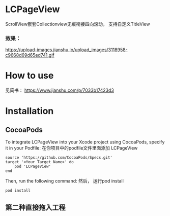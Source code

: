 # LCPageView
ScrollView嵌套Collectionview无痕衔接四向滚动， 支持自定义TitleView
### 效果：
https://upload-images.jianshu.io/upload_images/3118958-c9668d69d65ed741.gif

# How to use 
见简书：
https://www.jianshu.com/p/7033b17423d3

# Installation
## CocoaPods
To integrate LCPageView into your Xcode project using CocoaPods, specify it in your Podfile:
在你项目中的podfile文件里面添加 LCPageView
```
source 'https://github.com/CocoaPods/Specs.git'
target '<Your Target Name>' do
    pod 'LCPageView'
end
```
Then, run the following command:
然后， 运行pod install 
```
pod install
```
## 第二种直接拖入工程
